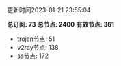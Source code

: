 更新时间2023-01-21 23:55:04

**总订阅: 73**
**总节点: 2400**
**有效节点: 361**
- trojan节点: 51
- v2ray节点: 138
- ss节点: 172
